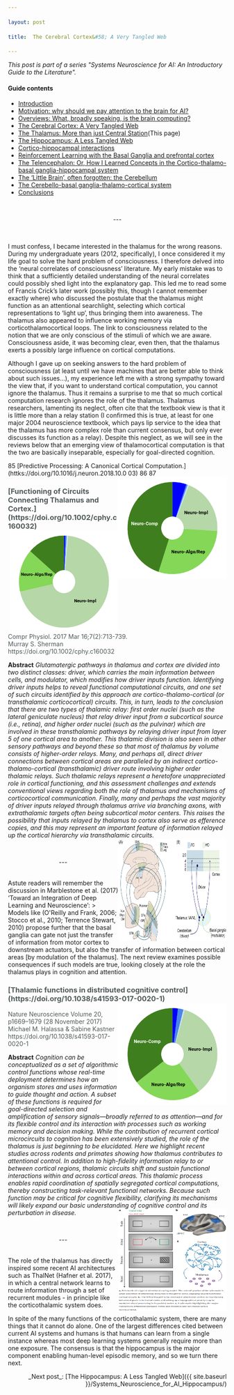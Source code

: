 ```yaml
---

layout: post

title:  The Cerebral Cortex&#58; A Very Tangled Web 

---
```


_This post is part of a series "Systems Neuroscience for AI: An Introductory Guide to the Literature"._

#### Guide contents
* [Introduction]()
* [Motivation: why should we pay attention to the brain for AI?]()
* [Overviews: What, broadly speaking, is the brain computing?]() 
* [The Cerebral Cortex: A Very Tangled Web]()
* [The Thalamus: More than just Central Station]()(This page)
* [The Hippocampus: A Less Tangled Web]()
* [Cortico-hippocampal interactions]()
* [Reinforcement Learning with the Basal Ganglia and prefrontal cortex]()
* [The Telencephalon: Or, How I Learned Concepts in the Cortico-thalamo-basal ganglia-hippocampal system]()
* [The ‘Little Brain’, often forgotten: the Cerebellum]()
* [The Cerebello-basal ganglia-thalamo-cortical system]()
* [Conclusions]()

<br>
<p markdown='1' style="text-align:center">---</p>
<br>

I must confess, I became interested in the thalamus for the wrong reasons. During my undergraduate years (2012, specifically), I once considered it my life goal to solve the hard problem of consciousness. I therefore delved into the ‘neural correlates of consciousness’ literature. My early mistake was to think that a sufficiently detailed understanding of the neural correlates could possibly shed light into the explanatory gap. This led me to read some  of Francis Crick’s later work (possibly this, though I cannot remember exactly where) who discussed the postulate that the thalamus might function as an attentional searchlight, selecting which cortical representations to ‘light up’, thus bringing them into awareness. The thalamus also appeared to influence working memory via corticothalamocortical loops. The link to consciousness related to the notion that we are only conscious of the stimuli of which we are aware. Consciousness aside, it was becoming clear, even then, that the thalamus exerts a possibly large influence on cortical computations. 

Although I gave up on seeking answers to the hard problem of consciousness (at least until we have machines that are better able to think about such issues…), my experience left me with a strong sympathy toward the view that, if you want to understand cortical computation, you cannot ignore the thalamus. Thus it remains a surprise to me that so much cortical computation research ignores the role of the thalamus. Thalamus researchers, lamenting its neglect, often cite that the textbook view is that it is little more than a relay station (I confirmed this is true, at least for one major 2004 neuroscience textbook, which pays lip service to the idea that the thalamus has more complex role than current consensus, but only ever discusses its function as a relay). Despite this neglect, as we will see in the reviews below that an emerging view of thalamocortical computation is that the two are basically inseparable, especially for goal-directed cognition. 

 85 [Predictive Processing: A Canonical Cortical Computation.](httks://doi.org/10.1016/j.neuron.2018.10.0    03)<img align="right" width="250" height="235" src="../images/sysneuroai_images/kellerandmrsicFl.png"    >
 86 </h3>
 87 <p markdown='1' style="color:#515A5A">


<h3 markdown='1' style="color:#515A5A">
[Functioning of Circuits Connecting Thalamus and Cortex.](https://doi.org/10.1002/cphy.c160032)
<img align="right" width="250" height="235" src="../images/sysneuroai_images/sherman2017.png"    >
</h3>
<p markdown='1' style="color:#515A5A">
Compr Physiol. 2017 Mar 16;7(2):713-739.<br>
Murray S. Sherman <br>
https://doi.org/10.1002/cphy.c160032 <br>

**Abstract**
_Glutamatergic pathways in thalamus and cortex are divided into two distinct classes: driver, which carries the main information between cells, and modulator, which modifies how driver inputs function. Identifying driver inputs helps to reveal functional computational circuits, and one set of such circuits identified by this approach are cortico-thalamo-cortical (or transthalamic corticocortical) circuits. This, in turn, leads to the conclusion that there are two types of thalamic relay: first order nuclei (such as the lateral geniculate nucleus) that relay driver input from a subcortical source (i.e., retina), and higher order nuclei (such as the pulvinar) which are involved in these transthalamic pathways by relaying driver input from layer 5 of one cortical area to another. This thalamic division is also seen in other sensory pathways and beyond these so that most of thalamus by volume consists of higher-order relays. Many, and perhaps all, direct driver connections between cortical areas are paralleled by an indirect cortico-thalamo-cortical (transthalamic) driver route involving higher order thalamic relays. Such thalamic relays represent a heretofore unappreciated role in cortical functioning, and this assessment challenges and extends conventional views regarding both the role of thalamus and mechanisms of corticocortical communication. Finally, many and perhaps the vast majority of driver inputs relayed through thalamus arrive via branching axons, with extrathalamic targets often being subcortical motor centers. This raises the possibility that inputs relayed by thalamus to cortex also serve as efference copies, and this may represent an important feature of information relayed up the cortical hierarchy via transthalamic circuits._ <img align="right" width="250" height="235" src="../images/sysneuroai_images/sherman_pic.png">
</p>

<br>
<p markdown='1' style="text-align:center">---</p>
<br>
Astute readers will remember the discussion in Marblestone et al. (2017) ‘Toward an Integration of Deep Learning and Neuroscience’:
> Models like (O'Reilly and Frank, 2006; Stocco et al., 2010; Terrence Stewart, 2010) propose further that the basal ganglia can gate not just the transfer of information from motor cortex to downstream actuators, but also the transfer of information between cortical areas [by modulation of the thalamus]. 
The next review examines possible consequences if such models are true, looking closely at the role the thalamus plays in cognition and attention. 
<h3 markdown='1' style="color:#515A5A">
[Thalamic functions in distributed cognitive control](https://doi.org/10.1038/s41593-017-0020-1)<img align="right" width="250" height="235" src="../images/sysneuroai_images/halassa.png">
</h3>
<p markdown='1' style="color:#515A5A">
Nature Neuroscience Volume 20, p1669–1679 (28 November 2017)<br>
Michael M. Halassa & Sabine Kastner <br>
https://doi.org/10.1038/s41593-017-0020-1 <br>

**Abstract**
_Cognition can be conceptualized as a set of algorithmic control functions whose real-time deployment determines how an organism stores and uses information to guide thought and action. A subset of these functions is required for goal-directed selection and amplification of sensory signals—broadly referred to as attention—and for its flexible control and its interaction with processes such as working memory and decision making. While the contribution of recurrent cortical microcircuits to cognition has been extensively studied, the role of the thalamus is just beginning to be elucidated. Here we highlight recent studies across rodents and primates showing how thalamus contributes to attentional control. In addition to high-fidelity information relay to or between cortical regions, thalamic circuits shift and sustain functional interactions within and across cortical areas. This thalamic process enables rapid coordination of spatially segregated cortical computations, thereby constructing task-relevant functional networks. Because such function may be critical for cognitive flexibility, clarifying its mechanisms will likely expand our basic understanding of cognitive control and its perturbation in disease._ <img align="right" width="250" height="235" src="../images/sysneuroai_images/halassa_pic.png">
</p>
<br>
<p markdown='1' style="text-align:center">---</p>
<br>
The role of the thalamus has directly inspired some recent AI architectures such as ThalNet (Hafner et al. 2017), in which a central network learns to route information through a set of recurrent modules - in principle like the corticothalamic system does. 

In spite of the many functions of the corticothalamic system, there are many things that it cannot do alone. One of the largest differences cited between current AI systems and humans is that humans can learn from a single instance whereas most deep learning systems generally require more than one exposure. The consensus is that the hippocampus is the major component enabling human-level episodic memory, and so we turn there next. 

<p markdown='1' style="text-align:right">_Next post_: [The Hippocampus: A Less Tangled Web]({{ site.baseurl }}/Systems_Neuroscience_for_AI_Hippocampus/)</p>
